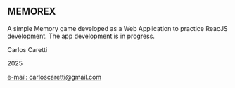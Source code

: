 ## MEMOREX
A simple Memory game developed as a Web Application to practice ReacJS development.
The app development is in progress.
<P>Carlos Caretti</P>
<p>2025</p>
<a href='mailto:carloscaretti@gmail.com'>e-mail: carloscaretti@gmail.com</a>
